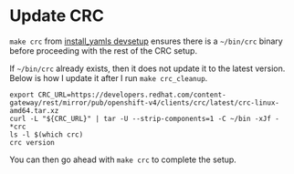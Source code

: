 # Update CRC

`make crc` from
[install_yamls devsetup](https://github.com/openstack-k8s-operators/install_yamls/blob/main/devsetup/Makefile)
ensures there is a `~/bin/crc` binary before proceeding with the rest
of the CRC setup.

If `~/bin/crc` already exists, then it does not update it to the
latest version. Below is how I update it after I run `make crc_cleanup`.

```
export CRC_URL=https://developers.redhat.com/content-gateway/rest/mirror/pub/openshift-v4/clients/crc/latest/crc-linux-amd64.tar.xz
curl -L "${CRC_URL}" | tar -U --strip-components=1 -C ~/bin -xJf - *crc
ls -l $(which crc)
crc version
```

You can then go ahead with `make crc` to complete the setup.
